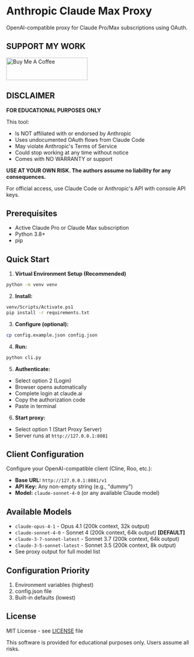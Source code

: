 # Anthropic Claude Max Proxy

OpenAI-compatible proxy for Claude Pro/Max subscriptions using OAuth.

## SUPPORT MY WORK
<a href="https://buymeacoffee.com/Pimzino" target="_blank"><img src="https://cdn.buymeacoffee.com/buttons/v2/default-yellow.png" alt="Buy Me A Coffee" style="height: 60px !important;width: 217px !important;" ></a>

## DISCLAIMER

**FOR EDUCATIONAL PURPOSES ONLY**

This tool:
- Is NOT affiliated with or endorsed by Anthropic
- Uses undocumented OAuth flows from Claude Code
- May violate Anthropic's Terms of Service
- Could stop working at any time without notice
- Comes with NO WARRANTY or support

**USE AT YOUR OWN RISK. The authors assume no liability for any consequences.**

For official access, use Claude Code or Anthropic's API with console API keys.

## Prerequisites

- Active Claude Pro or Claude Max subscription
- Python 3.8+
- pip

## Quick Start

1. **Virtual Environment Setup (Recommended)**
```bash
python -m venv venv
```

2. **Install:**
```bash
venv/Scripts/Activate.ps1
pip install -r requirements.txt
```

3. **Configure (optional):**
```bash
cp config.example.json config.json
```

4. **Run:**
```bash
python cli.py
```

5. **Authenticate:**
- Select option 2 (Login)
- Browser opens automatically
- Complete login at claude.ai
- Copy the authorization code
- Paste in terminal

6. **Start proxy:**
- Select option 1 (Start Proxy Server)
- Server runs at `http://127.0.0.1:8081`

## Client Configuration

Configure your OpenAI-compatible client (Cline, Roo, etc.):

- **Base URL:** `http://127.0.0.1:8081/v1`
- **API Key:** Any non-empty string (e.g., "dummy")
- **Model:** `claude-sonnet-4-0` (or any available Claude model)

## Available Models

- `claude-opus-4-1` - Opus 4.1 (200k context, 32k output)
- `claude-sonnet-4-0` - Sonnet 4 (200k context, 64k output) **[DEFAULT]**
- `claude-3-7-sonnet-latest` - Sonnet 3.7 (200k context, 64k output)
- `claude-3-5-sonnet-latest` - Sonnet 3.5 (200k context, 8k output)
- See proxy output for full model list

## Configuration Priority

1. Environment variables (highest)
2. config.json file
3. Built-in defaults (lowest)

## License

MIT License - see [LICENSE](LICENSE) file

This software is provided for educational purposes only. Users assume all risks.
